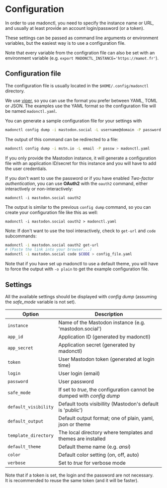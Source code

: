 # Configuration

In order to use madonctl, you need to specify the instance name or URL, and
usually at least provide an account login/password (or a token).

These settings can be passed as command line arguments or environment variables,
but the easiest way is to use a configuration file.

Note that every variable from the configration file can also be set with an
environment variable (e.g. `export MADONCTL_INSTANCE='https://mamot.fr'`).

## Configuration file

The configuration file is usually located in the `$HOME/.config/madonctl`
directory.

We use [viper](http://spf13.com/project/viper), so you can use the format you
prefer between YAML, TOML or JSON.  The examples use the YAML format so the
configuration file will be named `madonctl.yaml`.

You can generate a sample configuration file for your settings with
``` sh
madonctl config dump -i mastodon.social -L username@domain -P password
```

The output of this command can be redirected to a file:
``` sh
madonctl config dump -i mstn.io -L email -P passw > madonctl.yaml
```

If you only provide the Mastodon instance, it will generate a configuration
file with an application ID/secret for this instance and you will have to add
the user credentials.

If you don't want to use the password or if you have enabled *Two-factor
authentication*, you can use **OAuth2** with the `oauth2` command, either
interactively or non-interactively:

`madonctl -i mastodon.social oauth2`

The output is similar to the previous `config dump` command, so you can create
your configuration file like this as well:

`madonctl -i mastodon.social oauth2 > madonctl.yaml`

Note: If don't want to use the tool interactively, check to `get-url` and `code`
subcommands:
``` sh
madonctl -i mastodon.social oauth2 get-url
# (Paste the link into your browser...)
madonctl -i mastodon.social code $CODE > config_file.yaml
```

Note that if you have set up madonctl to use a default theme, you will have
to force the output with `-o plain` to get the example configuration file.

## Settings

All the available settings should be displayed with *config dump* (assuming
the *safe_mode* variable is not set).

Option | Description
------ | -----------
`instance`  | Name of the Mastodon instance (e.g. 'mastodon.social')
`app_id`    | Application ID (generated by madonctl)
`app_secret`| Application secret (generated by madonctl)
`token`     | User Mastodon token (generated at login time)
`login`     | User login (email)
`password`  | User password
`safe_mode` | If set to *true*, the configuration cannot be dumped with *config dump*
`default_visibility` | Default toots visibillity (Mastodon's default is 'public')
`default_output`     | Default output format; one of plain, yaml, json or theme
`template_directory` | The local directory where templates and themes are installed
`default_theme`      | Default theme name (e.g. *ansi*)
`color`              | Default color setting (on, off, auto)
`verbose`            | Set to *true* for verbose mode

Note that if a token is set, the login and the password are not necessary.\
It is recommended to reuse the same token (and it will be faster).
